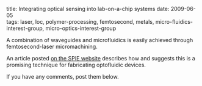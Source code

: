 title: Integrating optical sensing into lab-on-a-chip systems
date: 2009-06-05  
tags: laser, loc, polymer-processing, femtosecond, metals, micro-fluidics-interest-group, micro-optics-interest-group

A combination of waveguides and microfluidics is easily achieved through femtosecond-laser micromachining.
<!--break-->
An article posted [on the SPIE website](http://spie.org/x35060.xml?ArticleID=x35060) describes how and suggests this is a promising technique for fabricating optofluidic devices.

If you have any comments, post them below.